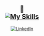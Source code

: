 <div align="center">

  🤠 <br>
  [![My Skills](https://skillicons.dev/icons?i=js,ts,react,cs,dotnet,postgres&theme=dark)](https://www.linkedin.com/in/samubrreto/)
  ---
  [![LinkedIn](https://img.shields.io/badge/linkedin-%230077B5.svg?style=for-the-badge&logo=linkedin&logoColor=white)](https://www.linkedin.com/in/samubrreto/)
  
</div>
